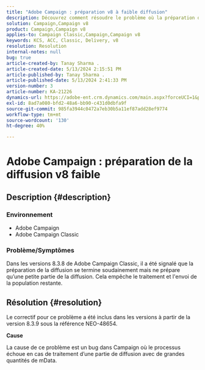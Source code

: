 ```yaml
---
title: "Adobe Campaign : préparation v8 à faible diffusion"
description: Découvrez comment résoudre le problème où la préparation de la diffusion se termine soudainement, en ne préparant qu’une petite partie de la diffusion.
solution: Campaign,Campaign v8
product: Campaign,Campaign v8
applies-to: Campaign Classic,Campaign,Campaign v8
keywords: KCS, ACC, Classic, Delivery, v8
resolution: Resolution
internal-notes: null
bug: true
article-created-by: Tanay Sharma .
article-created-date: 5/13/2024 2:15:51 PM
article-published-by: Tanay Sharma .
article-published-date: 5/13/2024 2:41:33 PM
version-number: 3
article-number: KA-21226
dynamics-url: https://adobe-ent.crm.dynamics.com/main.aspx?forceUCI=1&pagetype=entityrecord&etn=knowledgearticle&id=c1e55a47-3311-ef11-9f8a-6045bd02b206
exl-id: 8ad7a080-bfd2-48a6-bb90-c431d0dbfa9f
source-git-commit: 985fa3944c0472a7eb30b5a11ef87add28ef9774
workflow-type: tm+mt
source-wordcount: '130'
ht-degree: 40%

---
```


# Adobe Campaign : préparation de la diffusion v8 faible

## Description {#description}


### Environnement

- Adobe Campaign
- Adobe Campaign Classic


### Problème/Symptômes

Dans les versions 8.3.8 de Adobe Campaign Classic, il a été signalé que la préparation de la diffusion se termine soudainement mais ne prépare qu’une petite partie de la diffusion. Cela empêche le traitement et l&#39;envoi de la population restante.


## Résolution {#resolution}


Le correctif pour ce problème a été inclus dans les versions à partir de la version 8.3.9 sous la référence NEO-48654.

<b>Cause</b>

La cause de ce problème est un bug dans Campaign où le processus échoue en cas de traitement d’une partie de diffusion avec de grandes quantités de mData.
